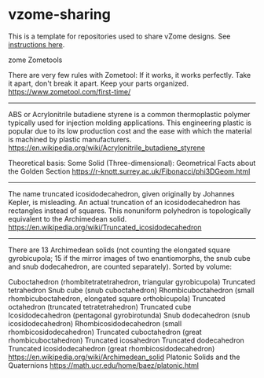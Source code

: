 # vzome-sharing
This is a template for repositories used to share vZome designs.  See [instructions here][sharing].

[sharing]: https://vZome.github.io/vzome/sharing.html

zome
Zometools

There are very few rules with Zometool: If it works, it works perfectly. Take it apart, don't break it apart. Keep your parts organized. https://www.zometool.com/first-time/
***
ABS or Acrylonitrile butadiene styrene is a common thermoplastic polymer typically used for injection molding applications. This engineering plastic is popular due to its low production cost and the ease with which the material is machined by plastic manufacturers. https://en.wikipedia.org/wiki/Acrylonitrile_butadiene_styrene

Theoretical basis: Some Solid (Three-dimensional): Geometrical Facts about the Golden Section https://r-knott.surrey.ac.uk/Fibonacci/phi3DGeom.html
***
The name truncated icosidodecahedron, given originally by Johannes Kepler, is misleading. An actual truncation of an icosidodecahedron has rectangles instead of squares. This nonuniform polyhedron is topologically equivalent to the Archimedean solid. https://en.wikipedia.org/wiki/Truncated_icosidodecahedron
***
There are 13 Archimedean solids (not counting the elongated square gyrobicupola; 15 if the mirror images of two enantiomorphs, the snub cube and snub dodecahedron, are counted separately). Sorted by volume:

Cuboctahedron (rhombitetratetrahedron, triangular gyrobicupola)
Truncated tetrahedron
Snub cube (snub cuboctahedron)
Rhombicuboctahedron (small rhombicuboctahedron, elongated square orthobicupola)
Truncated octahedron (truncated tetratetrahedron)
Truncated cube
Icosidodecahedron (pentagonal gyrobirotunda)
Snub dodecahedron (snub icosidodecahedron)
Rhombicosidodecahedron (small rhombicosidodecahedron)
Truncated cuboctahedron (great rhombicuboctahedron)
Truncated icosahedron
Truncated dodecahedron
Truncated icosidodecahedron (great rhombicosidodecahedron) https://en.wikipedia.org/wiki/Archimedean_solid
Platonic Solids and the Quaternions https://math.ucr.edu/home/baez/platonic.html
